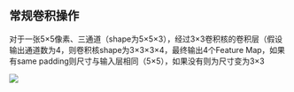 ## 常规卷积操作

对于一张5×5像素、三通道（shape为5×5×3），经过3×3卷积核的卷积层（假设输出通道数为4，则卷积核shape为3×3×3×4，最终输出4个Feature Map，如果有same padding则尺寸与输入层相同（5×5），如果没有则为尺寸变为3×3

![](https://pic.downk.cc/item/5f51f476160a154a67774818.jpg)